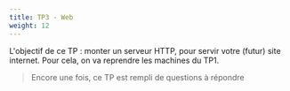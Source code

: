 ```yaml
---
title: TP3 - Web
weight: 12
---
```

L'objectif de ce TP : monter un serveur HTTP, pour servir votre (futur) site internet. Pour cela, on va reprendre les machines du TP1.

> Encore une fois, ce TP est rempli de questions à répondre

<!--
## Nginx

> Qu'est-ce que Nginx ?


On va installer `nginx` en utilisant `apt-get`.

Pour cela il faut commencer par mettre à jour l'index des packages de votre machine
```shell
apt-get update
```
Puis installer `nginx`
```shell
apt-get install nginx
```

On va vérifier que le serveur tourne, en vous rendant sur l'adresse de votre machine :
http://votreprenom.tp1.henri.run


Si tout se passe bien on devrait voir un site apparaitre :
![](https://assets.digitalocean.com/articles/lemp_ubuntu2004/nginx_default.png)


-->